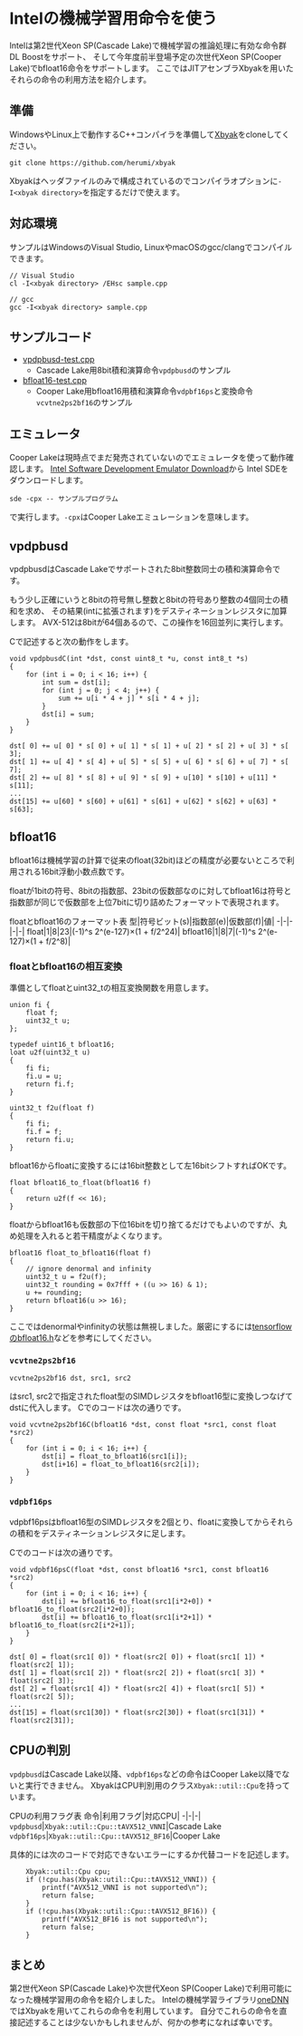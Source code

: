 # Intelの機械学習用命令を使う

Intelは第2世代Xeon SP(Cascade Lake)で機械学習の推論処理に有効な命令群DL Boostをサポート、
そして今年度前半登場予定の次世代Xeon SP(Cooper Lake)でbfloat16命令をサポートします。
ここではJITアセンブラXbyakを用いたそれらの命令の利用方法を紹介します。

## 準備
WindowsやLinux上で動作するC++コンパイラを準備して[Xbyak](https://github.com/herumi/xbyak)をcloneしてください。

```
git clone https://github.com/herumi/xbyak
```

Xbyakはヘッダファイルのみで構成されているのでコンパイラオプションに`-I<xbyak directory>`を指定するだけで使えます。

## 対応環境
サンプルはWindowsのVisual Studio, LinuxやmacOSのgcc/clangでコンパイルできます。

```
// Visual Studio
cl -I<xbyak directory> /EHsc sample.cpp
```

```
// gcc
gcc -I<xbyak directory> sample.cpp
```

## サンプルコード
- [vpdpbusd-test.cpp](https://github.com/herumi/misc/blob/master/avx-512/vpdpbusd-test.cpp)
  - Cascade Lake用8bit積和演算命令`vpdpbusd`のサンプル
- [bfloat16-test.cpp](https://github.com/herumi/misc/blob/master/avx-512/bfloat16-test.cpp)
  - Cooper Lake用bfloat16用積和演算命令`vdpbf16ps`と変換命令`vcvtne2ps2bf16`のサンプル

## エミュレータ
Cooper Lakeは現時点でまだ発売されていないのでエミュレータを使って動作確認します。
[Intel Software Development Emulator Download](https://software.intel.com/content/www/us/en/develop/articles/pre-release-license-agreement-for-intel-software-development-emulator-accept-end-user-license-agreement-and-download.html)から
Intel SDEをダウンロードします。

```
sde -cpx -- サンプルプログラム
```
で実行します。`-cpx`はCooper Lakeエミュレーションを意味します。

## vpdpbusd
vpdpbusdはCascade Lakeでサポートされた8bit整数同士の積和演算命令です。

もう少し正確にいうと8bitの符号無し整数と8bitの符号あり整数の4個同士の積和を求め、
その結果(intに拡張されます)をデスティネーションレジスタに加算します。
AVX-512は8bitが64個あるので、この操作を16回並列に実行します。

Cで記述すると次の動作をします。

```
void vpdpbusdC(int *dst, const uint8_t *u, const int8_t *s)
{
    for (int i = 0; i < 16; i++) {
        int sum = dst[i];
        for (int j = 0; j < 4; j++) {
            sum += u[i * 4 + j] * s[i * 4 + j];
        }
        dst[i] = sum;
    }
}
```

```
dst[ 0] += u[ 0] * s[ 0] + u[ 1] * s[ 1] + u[ 2] * s[ 2] + u[ 3] * s[ 3];
dst[ 1] += u[ 4] * s[ 4] + u[ 5] * s[ 5] + u[ 6] * s[ 6] + u[ 7] * s[ 7];
dst[ 2] += u[ 8] * s[ 8] + u[ 9] * s[ 9] + u[10] * s[10] + u[11] * s[11];
...
dst[15] += u[60] * s[60] + u[61] * s[61] + u[62] * s[62] + u[63] * s[63];
```

## bfloat16
bfloat16は機械学習の計算で従来のfloat(32bit)ほどの精度が必要ないところで利用される16bit浮動小数点数です。

floatが1bitの符号、8bitの指数部、23bitの仮数部なのに対してbfloat16は符号と指数部が同じで仮数部を上位7bitに切り詰めたフォーマットで表現されます。

floatとbfloat16のフォーマット表
型|符号ビット(s)|指数部(e)|仮数部(f)|値|
-|-|-|-|-|
float|1|8|23|(-1)^s 2^(e-127)×(1 + f/2^24)|
bfloat16|1|8|7|(-1)^s 2^(e-127)×(1 + f/2^8)|

### floatとbfloat16の相互変換

準備としてfloatとuint32_tの相互変換関数を用意します。
```
union fi {
    float f;
    uint32_t u;
};

typedef uint16_t bfloat16;
loat u2f(uint32_t u)
{
    fi fi;
    fi.u = u;
    return fi.f;
}

uint32_t f2u(float f)
{
    fi fi;
    fi.f = f;
    return fi.u;
}
```

bfloat16からfloatに変換するには16bit整数として左16bitシフトすればOKです。

```
float bfloat16_to_float(bfloat16 f)
{
    return u2f(f << 16);
}
```

floatからbfloat16も仮数部の下位16bitを切り捨てるだけでもよいのですが、丸め処理を入れると若干精度がよくなります。

```
bfloat16 float_to_bfloat16(float f)
{
    // ignore denormal and infinity
    uint32_t u = f2u(f);
    uint32_t rounding = 0x7fff + ((u >> 16) & 1);
    u += rounding;
    return bfloat16(u >> 16);
}
```
ここではdenormalやinfinityの状態は無視しました。厳密にするには[tensorflowのbfloat16.h](https://github.com/tensorflow/tensorflow/blob/master/tensorflow/core/lib/bfloat16/bfloat16.h)などを参考にしてください。

### `vcvtne2ps2bf16`

```
vcvtne2ps2bf16 dst, src1, src2
```
はsrc1, src2で指定されたfloat型のSIMDレジスタをbfloat16型に変換しつなげてdstに代入します。
Cでのコードは次の通りです。

```
void vcvtne2ps2bf16C(bfloat16 *dst, const float *src1, const float *src2)
{
    for (int i = 0; i < 16; i++) {
        dst[i] = float_to_bfloat16(src1[i]);
        dst[i+16] = float_to_bfloat16(src2[i]);
    }
}
```

### `vdpbf16ps`
vdpbf16psはbfloat16型のSIMDレジスタを2個とり、floatに変換してからそれらの積和をデスティネーションレジスタに足します。

Cでのコードは次の通りです。

```
void vdpbf16psC(float *dst, const bfloat16 *src1, const bfloat16 *src2)
{
    for (int i = 0; i < 16; i++) {
        dst[i] += bfloat16_to_float(src1[i*2+0]) * bfloat16_to_float(src2[i*2+0]);
        dst[i] += bfloat16_to_float(src1[i*2+1]) * bfloat16_to_float(src2[i*2+1]);
    }
}
```

```
dst[ 0] = float(src1[ 0]) * float(src2[ 0]) + float(src1[ 1]) * float(src2[ 1]);
dst[ 1] = float(src1[ 2]) * float(src2[ 2]) + float(src1[ 3]) * float(src2[ 3]);
dst[ 2] = float(src1[ 4]) * float(src2[ 4]) + float(src1[ 5]) * float(src2[ 5]);
...
dst[15] = float(src1[30]) * float(src2[30]) + float(src1[31]) * float(src2[31]);
```

## CPUの判別
`vpdpbusd`はCascade Lake以降、`vdpbf16ps`などの命令はCooper Lake以降でないと実行できません。
XbyakはCPU判別用のクラス`Xbyak::util::Cpu`を持っています。

CPUの利用フラグ表
命令|利用フラグ|対応CPU|
-|-|-|
`vpdpbusd`|`Xbyak::util::Cpu::tAVX512_VNNI`|Cascade Lake
`vdpbf16ps`|`Xbyak::util::Cpu::tAVX512_BF16`|Cooper Lake

具体的には次のコードで対応できないエラーにするか代替コードを記述します。

```
    Xbyak::util::Cpu cpu;
    if (!cpu.has(Xbyak::util::Cpu::tAVX512_VNNI)) {
        printf("AVX512_VNNI is not supported\n");
        return false;
    }
    if (!cpu.has(Xbyak::util::Cpu::tAVX512_BF16)) {
        printf("AVX512_BF16 is not supported\n");
        return false;
    }
```

## まとめ
第2世代Xeon SP(Cascade Lake)や次世代Xeon SP(Cooper Lake)で利用可能になった機械学習用の命令を紹介しました。
Intelの機械学習ライブラリ[oneDNN](https://github.com/oneapi-src/oneDNN)ではXbyakを用いてこれらの命令を利用しています。
自分でこれらの命令を直接記述することは少ないかもしれませんが、何かの参考になれば幸いです。
